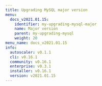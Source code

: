 ```yaml
---
title: Upgrading MySQL major version
menu:
  docs_v2021.01.15:
    identifier: my-upgrading-mysql-major
    name: Major version
    parent: my-upgrading-mysql
    weight: 20
menu_name: docs_v2021.01.15
info:
  autoscaler: v0.1.1
  cli: v0.16.1
  community: v0.16.1
  enterprise: v0.3.1
  installer: v0.16.1
  version: v2021.01.15
---
```


